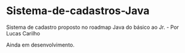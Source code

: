 # Sistema-de-cadastros-Java
Sistema de cadastro proposto no roadmap Java do básico ao Jr. - Por Lucas Carilho

Ainda em desenvolvimento.
